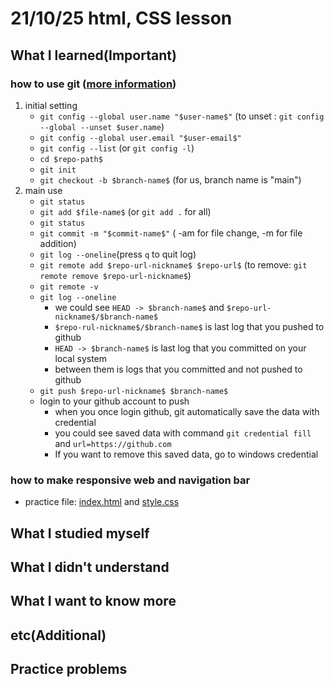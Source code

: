 # 21/10/25 html, CSS lesson

## What I learned(Important)

### how to use git ([more information](https://sabarada.tistory.com/75))

1. initial setting
    * `git config --global user.name "$user-name$"` (to unset : `git config --global --unset $user.name`)
    * `git config --global user.email "$user-email$"`
    * `git config --list` (or `git config -l`)
    * `cd $repo-path$`
    * `git init`
    * `git checkout -b $branch-name$` (for us, branch name is "main")
2. main use
    * `git status`
    * `git add $file-name$` (or `git add .` for all)
    * `git status`
    * `git commit -m "$commit-name$"` ( -am for file change, -m for file addition)
    * `git log --oneline`(press `q` to quit log)
    * `git remote add $repo-url-nickname$ $repo-url$` (to remove: `git remote remove $repo-url-nickname$`)
    * `git remote -v`
    * `git log --oneline`
      * we could see `HEAD -> $branch-name$` and `$repo-url-nickname$/$branch-name$`
      * `$repo-rul-nickname$/$branch-name$` is last log that you pushed to github  
      * `HEAD -> $branch-name$` is last log that you committed on your local system
      * between them is logs that you committed and not pushed to github  
    * `git push $repo-url-nickname$ $branch-name$`
    * login to your github account to push
      * when you once login github, git automatically save the data with credential
      * you could see saved data with command `git credential fill` and `url=https://github.com`  
      * If you want to remove this saved data, go to windows credential  

### how to make responsive web and navigation bar

* practice file: [index.html](index.html) and [style.css](style.css)

## What I studied myself

## What I didn't understand

## What I want to know more

## etc(Additional)

## Practice problems
